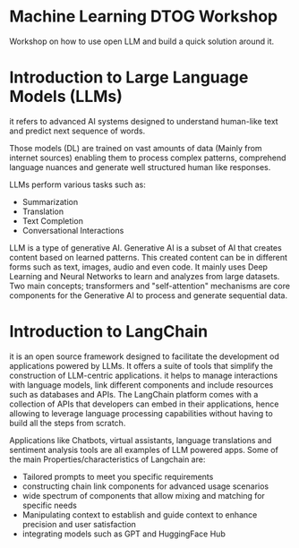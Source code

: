 # Machine Learning DTOG Workshop
Workshop on how to use open LLM and build a quick solution around it.


# Introduction to Large Language Models (LLMs)

it refers to advanced AI systems designed to understand human-like text and predict next sequence of words.

Those models (DL) are trained on vast amounts of data (Mainly from internet sources) enabling them to process complex patterns, comprehend language nuances  and generate well structured human like responses.

LLMs perform various tasks such as:

* Summarization
* Translation
* Text Completion
* Conversational Interactions

LLM is a type of generative AI. Generative AI is a subset of AI that creates content based on learned patterns. This created content can be in different forms such as text, images, audio and even code. It mainly uses Deep Learning and Neural Networks to learn and analyzes from large datasets.
Two main concepts; transformers and  "self-attention" mechanisms are core components for the Generative AI to process and generate sequential data.

# Introduction to LangChain

it is an open source framework designed to facilitate the development od applications powered by LLMs.
It offers a suite of tools that simplify the construction of LLM-centric applications. it helps to manage interactions with language models, link different components and include resources such as databases and APIs.
The LangChain platform comes with a collection of APIs that developers can embed in their applications, hence allowing to leverage language processing  capabilities without having to build all the steps from scratch.

Applications like Chatbots, virtual assistants, language translations and sentiment analysis tools are all examples of LLM powered apps.
Some of the main Properties/characteristics of Langchain are:
* Tailored prompts to meet you specific requirements
* constructing chain link components for advanced usage scenarios
* wide spectrum of components that allow mixing and matching for specific needs
* Manipulating context to establish and guide context to enhance precision and user satisfaction
* integrating models such as GPT and HuggingFace Hub

